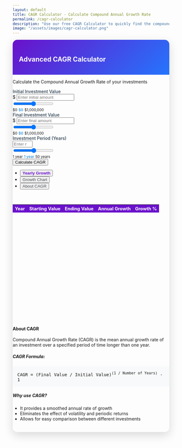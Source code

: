 ```yaml
---
layout: default
title: CAGR Calculator - Calculate Compound Annual Growth Rate
permalink: /cagr-calculator
description: "Use our free CAGR Calculator to quickly find the compound annual growth rate of your investments. Simple, accurate, and easy to use online tool."
image: "/assets/images/cagr-calculator.png"
---
```

<style>
        .calculator-card {
            box-shadow: 0 10px 30px rgba(0, 0, 0, 0.15);
            border-radius: 15px;
            border: none;
            overflow: hidden;
        }
        .card-header {
            background: linear-gradient(135deg, #6a11cb 0%, #2575fc 100%);
            color: white;
            padding: 20px;
        }
        .result-display {
            background: linear-gradient(135deg, #2ecc71 0%, #27ae60 100%);
            color: white;
            border-radius: 12px;
            padding: 20px;
            text-align: center;
            margin-top: 20px;
            display: none;
        }
        .form-label {
            font-weight: 500;
            color: #2c3e50;
        }
        .input-group-text {
            background-color: #f8f9fa;
        }
        .slider-value {
            font-weight: 600;
            color: #3498db;
            min-width: 50px;
            text-align: center;
        }
        .btn-calculate {
            background: linear-gradient(135deg, #6a11cb 0%, #2575fc 100%);
            border: none;
            padding: 12px 24px;
            font-weight: 600;
            transition: all 0.3s;
        }
        .btn-calculate:hover {
            transform: translateY(-2px);
            box-shadow: 0 5px 15px rgba(0, 0, 0, 0.1);
        }
        .cagr-formula {
            background-color: #f8f9fa;
            border-radius: 8px;
            padding: 15px;
            font-family: monospace;
        }
        .growth-table {
            font-size: 0.9rem;
        }
        .growth-table th {
            background-color: #6a11cb;
            color: white;
        }
        .table-responsive {
            max-height: 300px;
            overflow-y: auto;
        }
        .chart-container {
            position: relative;
            height: 300px;
            margin-top: 30px;
        }
        .tab-content {
            padding: 20px 0;
        }
        .nav-tabs .nav-link {
            color: #495057;
            font-weight: 500;
        }
        .nav-tabs .nav-link.active {
            color: #6a11cb;
            font-weight: 600;
        }
    </style>
 <div class="container">
        <div class="row justify-content-center">
            <div class="col-lg-10 col-md-12">
                <div class="calculator-card card">
                    <div class="card-header">
                        <h2 class="text-center mb-0"><i class="fas fa-chart-line me-2"></i>Advanced CAGR Calculator</h2>
                    </div>
                    <div class="card-body p-4">
                        <p class="text-muted text-center">Calculate the Compound Annual Growth Rate of your investments</p>
                        <form id="cagrForm" class="mt-4">
                            <div class="row">
                                <div class="col-md-6 mb-4">
                                    <label for="initialValue" class="form-label"><i class="fas fa-dollar-sign me-2"></i>Initial Investment Value</label>
                                    <div class="input-group">
                                        <span class="input-group-text">$</span>
                                        <input type="number" class="form-control" id="initialValue" placeholder="Enter initial amount" required step="0.01" min="0">
                                    </div>
                                    <div class="form-range mt-2">
                                        <input type="range" class="form-range" id="initialValueSlider" min="0" max="1000000" step="1000">
                                    </div>
                                    <div class="d-flex justify-content-between">
                                        <small>$0</small>
                                        <small id="initialValueDisplay" class="slider-value">$0</small>
                                        <small>$1,000,000</small>
                                    </div>
                                </div>
                                <div class="col-md-6 mb-4">
                                    <label for="finalValue" class="form-label"><i class="fas fa-chart-pie me-2"></i>Final Investment Value</label>
                                    <div class="input-group">
                                        <span class="input-group-text">$</span>
                                        <input type="number" class="form-control" id="finalValue" placeholder="Enter final amount" required step="0.01" min="0">
                                    </div>
                                    <div class="form-range mt-2">
                                        <input type="range" class="form-range" id="finalValueSlider" min="0" max="1000000" step="1000">
                                    </div>
                                    <div class="d-flex justify-content-between">
                                        <small>$0</small>
                                        <small id="finalValueDisplay" class="slider-value">$0</small>
                                        <small>$1,000,000</small>
                                    </div>
                                </div>
                            </div>
                            <div class="mb-4">
                                <label for="years" class="form-label"><i class="fas fa-calendar-alt me-2"></i>Investment Period (Years)</label>
                                <div class="input-group">
                                    <span class="input-group-text"><i class="fas fa-clock"></i></span>
                                    <input type="number" class="form-control" id="years" placeholder="Enter number of years" required min="1" max="100">
                                </div>
                                <div class="form-range mt-2">
                                    <input type="range" class="form-range" id="yearsSlider" min="1" max="50" step="1">
                                </div>
                                <div class="d-flex justify-content-between">
                                    <small>1 year</small>
                                    <small id="yearsDisplay" class="slider-value">1 year</small>
                                    <small>50 years</small>
                                </div>
                            </div>
                            <div class="text-center mt-4">
                                <button type="submit" class="btn btn-primary btn-lg ">
                                    <i class="fas fa-calculator me-2"></i>Calculate CAGR
                                </button>
                            </div>
                        </form>
                        <div class="result-display" id="resultSection">
                            <h3><i class="fas fa-tachometer-alt me-2"></i>Your CAGR Result</h3>
                            <h1 id="cagrResult" class="display-4 fw-bold my-3">0.00%</h1>
                            <p id="investmentSummary" class="mb-0">Your investment grew from $0 to $0 over 0 years</p>
                        </div>
                        <!-- Tabs for additional information -->
                        <ul class="nav nav-tabs mt-5" id="cagrTabs" role="tablist">
                            <li class="nav-item" role="presentation">
                                <button class="nav-link active" id="growth-tab" data-bs-toggle="tab" data-bs-target="#growth" type="button" role="tab" aria-controls="growth" aria-selected="true">
                                    <i class="fas fa-table me-2"></i>Yearly Growth
                                </button>
                            </li>
                            <li class="nav-item" role="presentation">
                                <button class="nav-link" id="chart-tab" data-bs-toggle="tab" data-bs-target="#chart" type="button" role="tab" aria-controls="chart" aria-selected="false">
                                    <i class="fas fa-chart-bar me-2"></i>Growth Chart
                                </button>
                            </li>
                            <li class="nav-item" role="presentation">
                                <button class="nav-link" id="formula-tab" data-bs-toggle="tab" data-bs-target="#formula" type="button" role="tab" aria-controls="formula" aria-selected="false">
                                    <i class="fas fa-info-circle me-2"></i>About CAGR
                                </button>
                            </li>
                        </ul>
                        <div class="tab-content" id="cagrTabContent">
                            <div class="tab-pane fade show active" id="growth" role="tabpanel" aria-labelledby="growth-tab">
                                <div class="table-responsive">
                                    <table class="table table-striped table-hover growth-table">
                                        <thead>
                                            <tr>
                                                <th>Year</th>
                                                <th>Starting Value</th>
                                                <th>Ending Value</th>
                                                <th>Annual Growth</th>
                                                <th>Growth %</th>
                                            </tr>
                                        </thead>
                                        <tbody id="growthTableBody">
                                            <!-- Will be populated by JavaScript -->
                                        </tbody>
                                    </table>
                                </div>
                            </div>
                            <div class="tab-pane fade" id="chart" role="tabpanel" aria-labelledby="chart-tab">
                                <div class="chart-container">
                                    <canvas id="growthChart"></canvas>
                                </div>
                            </div>
                            <div class="tab-pane fade" id="formula" role="tabpanel" aria-labelledby="formula-tab">
                                <h4><i class="fas fa-info-circle me-2"></i>About CAGR</h4>
                                <p>Compound Annual Growth Rate (CAGR) is the mean annual growth rate of an investment over a specified period of time longer than one year.</p>
                                <h5 class="mt-3">CAGR Formula:</h5>
                                <div class="cagr-formula">
                                    CAGR = (Final Value / Initial Value)<sup>(1 / Number of Years)</sup> - 1
                                </div>
                                <h5 class="mt-3">Why use CAGR?</h5>
                                <ul>
                                    <li>It provides a smoothed annual rate of growth</li>
                                    <li>Eliminates the effect of volatility and periodic returns</li>
                                    <li>Allows for easy comparison between different investments</li>
                                </ul>
                            </div>
                        </div>
                    </div>
                </div>
            </div>
        </div>
    </div>

<script src="https://cdn.jsdelivr.net/npm/chart.js"></script>
<script src="{{ '/assets/js/cagr-calc.js' | relative_url }}"></script>